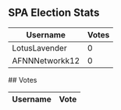 ## SPA Election Stats
<table>
<thead>
<tr>
<th>Username</th>
<th>Votes</th>
</tr>
</thead>
<tbody>
<tr>
<td>LotusLavender</td>
<td>0</td>
</tr>
<tr>
<td>AFNNNetworkk12</td>
<td>0</td>
</tr>
</tbody>
</table>
## Votes
<table>
<thead>
<tr>
<th>Username</th>
<th>Vote</th>
</tr>
</thead>
<tbody>
</tbody>
</table>

